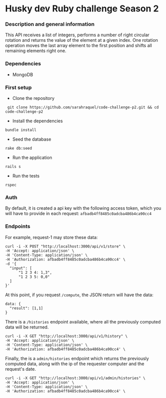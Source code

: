 # Husky dev Ruby challenge Season 2

### Description and general information

This API receives a list of integers, performs a number of right circular rotation and returns the value of the element at a given index. One rotation operation moves the last array element to the first position and shifts all remaining elements right one.

### Dependencies

- MongoDB

### First setup

- Clone the repository

` git clone https://github.com/sarahraquel/code-challenge-p2.git && cd code-challenge-p2`

- Install the dependencies

` bundle install `

- Seed the database

` rake db:seed `

- Run the application 

` rails s `

- Run the tests

` rspec `

### Auth

By default, it is created a api key with the following access token, which you will have to provide in each request: 
`afbadb4ff8485c0adcba486b4ca90cc4`

### Endpoints

For example, request-1 may store these data:
```
curl -i -X POST "http://localhost:3000/api/v1/store" \
-H 'Accept: application/json' \
-H 'Content-Type: application/json' \
-H 'Authorization: afbadb4ff8485c0adcba486b4ca90cc4' \
-d '{
  "input": [
      "1 2 3 4: 1,3",
      "1 2 3 5: 0,0"
  ]
}'
```

At this point, if you request `/compute`, the JSON return will have the data:
```
data: {
  "result": [1,1]
}
```

There is a `/histories` endpoint available, where all the previously computed data will be returned.

```
curl -i -X GET "http://localhost:3000/api/v1/history" \
-H 'Accept: application/json' \
-H 'Content-Type: application/json' \
-H 'Authorization: afbadb4ff8485c0adcba486b4ca90cc4' \
```

Finally, the is a `admin/histories` endpoint which returns the previously computed data, along with the ip of 
the requester computer and the request's date.

```
curl -i -X GET "http://localhost:3000/api/v1/admin/histories" \
-H 'Accept: application/json' \
-H 'Content-Type: application/json' \
-H 'Authorization: afbadb4ff8485c0adcba486b4ca90cc4' \
```